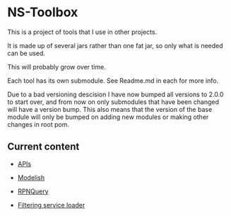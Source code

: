 # NS-Toolbox

This is a project of tools that I use in other projects.

It is made up of several jars rather than one fat jar, so only what is needed can be used.

This will probably grow over time.

Each tool has its own submodule. See Readme.md in each for more info.

Due to a bad versioning descision I have now bumped all versions to 2.0.0 to start over, and from now on only submodules that have been changed will have a version bump. This also means that the version of the base module will only be bumped on adding new modules or making other changes in root pom.

## Current content

- [APIs](ns-toolbox-apis/README.md)

- [Modelish](Modelish/README.md)

- [RPNQuery](RPNQuery/README.md)

- [Filtering service loader](filtering-service-loader/README.md)
